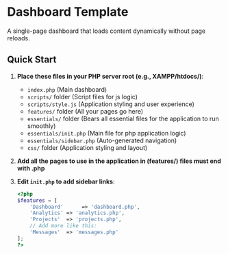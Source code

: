 # Dashboard Template
A single-page dashboard that loads content dynamically without page reloads.

## Quick Start

1. **Place these files in your PHP server root (e.g., XAMPP/htdocs/)**:
   - `index.php`       (Main dashboard)
   - `scripts/` folder   (Script files for js logic)
   - `scripts/style.js` (Application styling and user experience)
   - `features/` folder (All your pages go here)
   - `essentials/` folder (Bears all essential files for the application to run smoothly)
   - `essentials/init.php`        (Main file for php application logic)
   - `essentials/sidebar.php`     (Auto-generated navigation) 
   - `css/` folder (Application styling and layout)

2. **Add all the pages to use in the application in (features/) files must end with .php**

3. **Edit `init.php` to add sidebar links**:   
   ```php
   <?php
   $features = [
       'Dashboard'      => 'dashboard.php',
       'Analytics' => 'analytics.php',
       'Projects'  => 'projects.php',
       // Add more like this:
       'Messages'  => 'messages.php'
   ];
   ?>
   ```

